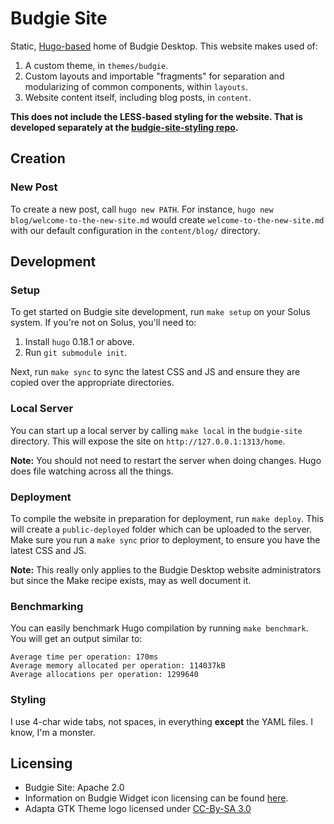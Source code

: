 # Budgie Site

Static, [Hugo-based](https://gohugo.io) home of Budgie Desktop. This website makes used of:

1. A custom theme, in `themes/budgie`.
2. Custom layouts and importable "fragments" for separation and modularizing of common components, within `layouts`.
3. Website content itself, including blog posts, in `content`.

**This does not include the LESS-based styling for the website. That is developed separately at the [budgie-site-styling repo](https://github.com/budgie-desktop/budgie-site-styling).**

## Creation

### New Post

To create a new post, call `hugo new PATH`. For instance, `hugo new blog/welcome-to-the-new-site.md` would create `welcome-to-the-new-site.md` with our default
configuration in the `content/blog/` directory.

## Development

### Setup

To get started on Budgie site development, run `make setup` on your Solus system. If you're not on Solus, you'll need to:

1. Install `hugo` 0.18.1 or above.
2. Run `git submodule init`.

Next, run `make sync` to sync the latest CSS and JS and ensure they are copied over the appropriate directories.

### Local Server

You can start up a local server by calling `make local` in the `budgie-site` directory. This will expose the site on `http://127.0.0.1:1313/home`.

**Note:** You should not need to restart the server when doing changes. Hugo does file watching across all the things.

### Deployment

To compile the website in preparation for deployment, run `make deploy`. This will create a `public-deployed` folder which can be uploaded to the server. Make sure you run a `make sync` prior to deployment, 
to ensure you have the latest CSS and JS.

**Note:** This really only applies to the Budgie Desktop website administrators but since the Make recipe exists, may as well document it.

### Benchmarking

You can easily benchmark Hugo compilation by running `make benchmark`. You will get an output similar to:

```
Average time per operation: 170ms
Average memory allocated per operation: 114037kB
Average allocations per operation: 1299640
```

### Styling

I use 4-char wide tabs, not spaces, in everything **except** the YAML files. I know, I'm a monster.

## Licensing

- Budgie Site: Apache 2.0
- Information on Budgie Widget icon licensing can be found [here](https://github.com/budgie-desktop/budgie-desktop/tree/master/data/icons).
- Adapta GTK Theme logo licensed under [CC-By-SA 3.0](https://github.com/adapta-project/adapta-github-resources/blob/master/LICENSE.)